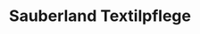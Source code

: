 ---
title: "Sauberland Textilpflege"
url: /bad-hersfeld/sauberland-textilpflege/
shop: Wäscherei
---
